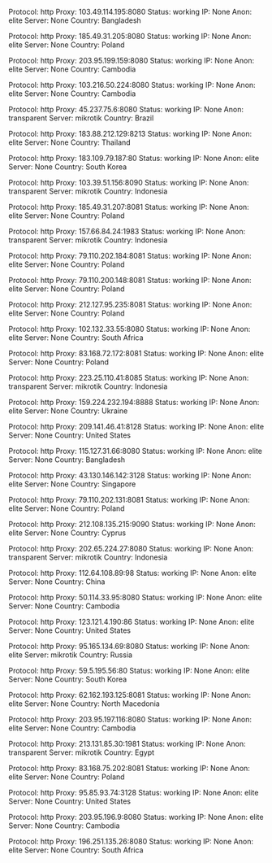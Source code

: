 Protocol: http
Proxy: 103.49.114.195:8080
Status: working
IP: None
Anon: elite
Server: None
Country: Bangladesh

Protocol: http
Proxy: 185.49.31.205:8080
Status: working
IP: None
Anon: elite
Server: None
Country: Poland

Protocol: http
Proxy: 203.95.199.159:8080
Status: working
IP: None
Anon: elite
Server: None
Country: Cambodia

Protocol: http
Proxy: 103.216.50.224:8080
Status: working
IP: None
Anon: elite
Server: None
Country: Cambodia

Protocol: http
Proxy: 45.237.75.6:8080
Status: working
IP: None
Anon: transparent
Server: mikrotik
Country: Brazil

Protocol: http
Proxy: 183.88.212.129:8213
Status: working
IP: None
Anon: elite
Server: None
Country: Thailand

Protocol: http
Proxy: 183.109.79.187:80
Status: working
IP: None
Anon: elite
Server: None
Country: South Korea

Protocol: http
Proxy: 103.39.51.156:8090
Status: working
IP: None
Anon: transparent
Server: mikrotik
Country: Indonesia

Protocol: http
Proxy: 185.49.31.207:8081
Status: working
IP: None
Anon: elite
Server: None
Country: Poland

Protocol: http
Proxy: 157.66.84.24:1983
Status: working
IP: None
Anon: transparent
Server: mikrotik
Country: Indonesia

Protocol: http
Proxy: 79.110.202.184:8081
Status: working
IP: None
Anon: elite
Server: None
Country: Poland

Protocol: http
Proxy: 79.110.200.148:8081
Status: working
IP: None
Anon: elite
Server: None
Country: Poland

Protocol: http
Proxy: 212.127.95.235:8081
Status: working
IP: None
Anon: elite
Server: None
Country: Poland

Protocol: http
Proxy: 102.132.33.55:8080
Status: working
IP: None
Anon: elite
Server: None
Country: South Africa

Protocol: http
Proxy: 83.168.72.172:8081
Status: working
IP: None
Anon: elite
Server: None
Country: Poland

Protocol: http
Proxy: 223.25.110.41:8085
Status: working
IP: None
Anon: transparent
Server: mikrotik
Country: Indonesia

Protocol: http
Proxy: 159.224.232.194:8888
Status: working
IP: None
Anon: elite
Server: None
Country: Ukraine

Protocol: http
Proxy: 209.141.46.41:8128
Status: working
IP: None
Anon: elite
Server: None
Country: United States

Protocol: http
Proxy: 115.127.31.66:8080
Status: working
IP: None
Anon: elite
Server: None
Country: Bangladesh

Protocol: http
Proxy: 43.130.146.142:3128
Status: working
IP: None
Anon: elite
Server: None
Country: Singapore

Protocol: http
Proxy: 79.110.202.131:8081
Status: working
IP: None
Anon: elite
Server: None
Country: Poland

Protocol: http
Proxy: 212.108.135.215:9090
Status: working
IP: None
Anon: elite
Server: None
Country: Cyprus

Protocol: http
Proxy: 202.65.224.27:8080
Status: working
IP: None
Anon: transparent
Server: mikrotik
Country: Indonesia

Protocol: http
Proxy: 112.64.108.89:98
Status: working
IP: None
Anon: elite
Server: None
Country: China

Protocol: http
Proxy: 50.114.33.95:8080
Status: working
IP: None
Anon: elite
Server: None
Country: Cambodia

Protocol: http
Proxy: 123.121.4.190:86
Status: working
IP: None
Anon: elite
Server: None
Country: United States

Protocol: http
Proxy: 95.165.134.69:8080
Status: working
IP: None
Anon: elite
Server: mikrotik
Country: Russia

Protocol: http
Proxy: 59.5.195.56:80
Status: working
IP: None
Anon: elite
Server: None
Country: South Korea

Protocol: http
Proxy: 62.162.193.125:8081
Status: working
IP: None
Anon: elite
Server: None
Country: North Macedonia

Protocol: http
Proxy: 203.95.197.116:8080
Status: working
IP: None
Anon: elite
Server: None
Country: Cambodia

Protocol: http
Proxy: 213.131.85.30:1981
Status: working
IP: None
Anon: transparent
Server: mikrotik
Country: Egypt

Protocol: http
Proxy: 83.168.75.202:8081
Status: working
IP: None
Anon: elite
Server: None
Country: Poland

Protocol: http
Proxy: 95.85.93.74:3128
Status: working
IP: None
Anon: elite
Server: None
Country: United States

Protocol: http
Proxy: 203.95.196.9:8080
Status: working
IP: None
Anon: elite
Server: None
Country: Cambodia

Protocol: http
Proxy: 196.251.135.26:8080
Status: working
IP: None
Anon: elite
Server: None
Country: South Africa

